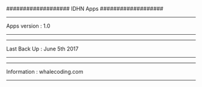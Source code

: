 ###################
IDHN Apps
###################
  
    

*******************
Apps version : 1.0
*******************

*******************
Last Back Up : June 5th 2017
*******************

*******************
Information : whalecoding.com 
*******************
